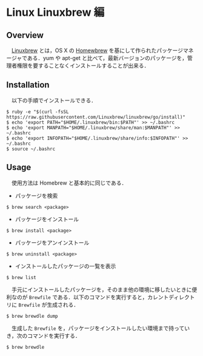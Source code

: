 # Linux Linuxbrew 編


## Overview

　[Linuxbrew](http://linuxbrew.sh/) とは，OS X の [Homewbrew](http://brew.sh/) を基にして作られたパッケージマネージャである．yum や apt-get と比べて，最新バージョンのパッケージを，管理者権限を要することなくインストールすることが出来る．

## Installation

　以下の手順でインストールできる．

```
$ ruby -e "$(curl -fsSL https://raw.githubusercontent.com/Linuxbrew/linuxbrew/go/install)"
$ echo 'export PATH="$HOME/.linuxbrew/bin:$PATH"' >> ~/.bashrc
$ echo 'export MANPATH="$HOME/.linuxbrew/share/man:$MANPATH"' >> ~/.bashrc
$ echo 'export INFOPATH="$HOME/.linuxbrew/share/info:$INFOPATH"' >> ~/.bashrc
$ source ~/.bashrc
```

## Usage

　使用方法は Homebrew と基本的に同じである．

- パッケージを検索

```
$ brew search <package>
```

- パッケージをインストール

```
$ brew install <package>
```

- パッケージをアンインストール

```
$ brew uninstall <package>
```

- インストールしたパッケージの一覧を表示

```
$ brew list
```

　手元にインストールしたパッケージを，そのまま他の環境に移したいときに便利なのが `Brewfile` である．以下のコマンドを実行すると，カレントディレクトリに `Brewfile` が生成される．

```
$ brew brewdle dump
```

　生成した `Brewfile` を，パッケージをインストールしたい環境まで持っていき，次のコマンドを実行する．

```
$ brew brewdle
```
